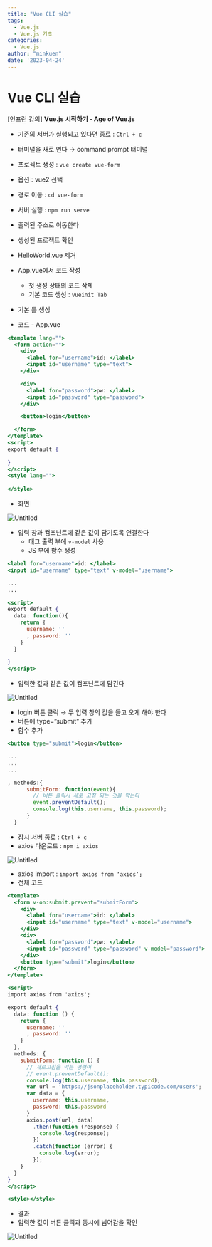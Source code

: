 ```yaml
---
title: "Vue CLI 실습"
tags:
  - Vue.js
  - Vue.js 기초
categories:
  - Vue.js
author: "minkuen"
date: '2023-04-24'
---
```


# Vue CLI 실습

[인프런 강의] ****Vue.js 시작하기 - Age of Vue.js****

- 기존의 서버가 실행되고 있다면 종료 : `Ctrl + c`
- 터미널을 새로 연다 → command prompt  터미널
- 프로젝트 생성 : `vue create vue-form`
- 옵션 : vue2 선택

- 경로 이동 : `cd vue-form`
- 서버 실행 : `npm run serve`
- 출력된 주소로 이동한다

- 생성된 프로젝트 확인
- HelloWorld.vue 제거
- App.vue에서 코드 작성
    - 첫 생성 상태의 코드 삭제
    - 기본 코드 생성 : `vueinit Tab`

- 기본 틀 생성
- 코드 - App.vue

```jsx
<template lang="">
  <form action="">
    <div>
      <label for="username">id: </label>
      <input id="username" type="text">
    </div>

    <div>
      <label for="password">pw: </label>
      <input id="password" type="password">
    </div>

    <button>login</button>

  </form>
</template>
<script>
export default {
  
}
</script>
<style lang="">
  
</style>
```

- 화면

![Untitled](/images/vue_cli_practice/Untitled.png)

- 입력 창과 컴포넌트에 같은 값이 담기도록 연결한다
    - 태그 출력 부에 `v-model` 사용
    - JS 부에 함수 생성

```jsx
<label for="username">id: </label>
<input id="username" type="text" v-model="username">

...
...

<script>
export default {
  data: function(){
    return {
      username: ''
      , password: ''
    }
  }
  
}
</script>
```

- 입력한 값과 같은 값이 컴포넌트에 담긴다

![Untitled](/images/vue_cli_practice/Untitled%201.png)

- login 버튼 클릭 → 두 입력 창의 값을 들고 오게 해야 한다
- 버튼에 type=”submit” 추가
- 함수 추가

```jsx
<button type="submit">login</button>

... 
...
...

, methods:{
      submitForm: function(event){
        // 버튼 클릭시 새로 고침 되는 것을 막는다
        event.preventDefault();
        console.log(this.username, this.password);
      }
  }
```

- 잠시 서버 종료 : `Ctrl + c`
- axios 다운로드 : `npm i axios`

![Untitled](/images/vue_cli_practice/Untitled%202.png)

- axios import :  `import axios from ‘axios’;`
- 전체 코드

```jsx
<template>
  <form v-on:submit.prevent="submitForm">
    <div>
      <label for="username">id: </label>
      <input id="username" type="text" v-model="username">
    </div>
    <div>
      <label for="password">pw: </label>
      <input id="password" type="password" v-model="password">
    </div>
    <button type="submit">login</button>
  </form>
</template>

<script>
import axios from 'axios';

export default {
  data: function () {
    return {
      username: ''
      , password: ''
    }
  },
  methods: {
    submitForm: function () {
      // 새로고침을 막는 명령어
      // event.preventDefault();
      console.log(this.username, this.password);
      var url = 'https://jsonplaceholder.typicode.com/users';
      var data = {
        username: this.username,
        password: this.password
      }
      axios.post(url, data)
        .then(function (response) {
          console.log(response);
        })
        .catch(function (error) {
          console.log(error);
        });
    }
  }
}
</script>

<style></style>
```

- 결과
- 입력한 값이 버튼 클릭과 동시에 넘어감을 확인

![Untitled](/images/vue_cli_practice/Untitled%203.png)